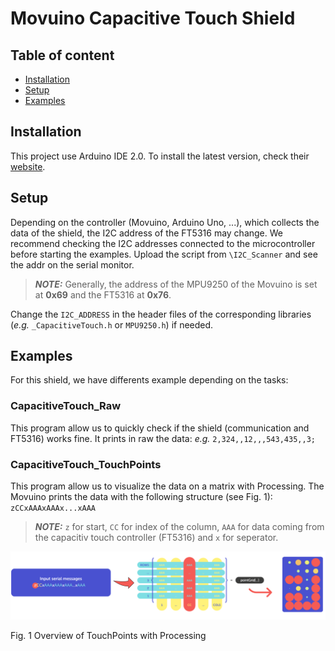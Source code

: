 # Movuino Capacitive Touch Shield
## Table of content
* [Installation](#installation)
* [Setup](#setup)
* [Examples](#examples)

## Installation
This project use Arduino IDE 2.0. To install the latest version, check their [website](https://www.arduino.cc/en/software).

## Setup
Depending on the controller (Movuino, Arduino Uno, ...), which collects the data of the shield, the I2C address of the FT5316 may change. We recommend checking the I2C addresses connected to the microcontroller before starting the examples. Upload the script from `\I2C_Scanner` and see the addr on the serial monitor.
> ***NOTE:*** Generally, the address of the MPU9250 of the Movuino is set at **0x69** and the FT5316 at **0x76**.

Change the `I2C_ADDRESS` in the header files of the corresponding libraries (*e.g.* `_CapacitiveTouch.h` or `MPU9250.h`) if needed.

## Examples
For this shield, we have differents example depending on the tasks:

### CapacitiveTouch_Raw
This program allow us to quickly check if the shield (communication and FT5316) works fine. It prints in raw the data: _e.g._ `2,324,,12,,,543,435,,3;`

### CapacitiveTouch_TouchPoints
This program allow us to visualize the data on a matrix with Processing. The Movuino prints the data with the following structure (see Fig. 1): `zCCxAAAxAAAx...xAAA`
> ***NOTE:*** `z` for start, `CC` for index of the column, `AAA` for data coming from the capacitiv touch controller (FT5316) and `x` for seperator.

![TouchPoints.png](https://github.com/SensitivePen/Shield_CapacitiveTouch/blob/wim-dev/docs/images/CapacitiveTouch_TouchPointsProcessing.png)

Fig. 1 Overview of TouchPoints with Processing